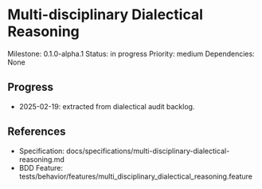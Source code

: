 # Multi-disciplinary Dialectical Reasoning
Milestone: 0.1.0-alpha.1
Status: in progress
Priority: medium
Dependencies: None

## Progress
- 2025-02-19: extracted from dialectical audit backlog.

## References
- Specification: docs/specifications/multi-disciplinary-dialectical-reasoning.md
- BDD Feature: tests/behavior/features/multi_disciplinary_dialectical_reasoning.feature
